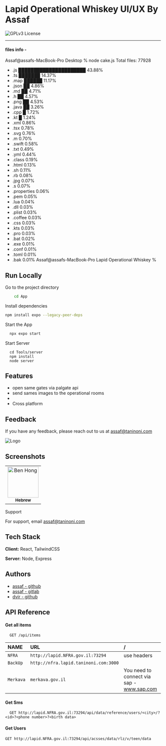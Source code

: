 
# Lapid Operational Whiskey UI/UX By Assaf
![GPLv3 License](https://img.shields.io/badge/License-GPL%20v3-yellow.svg)
______________________________
#### files info -

Assaf@assafs-MacBook-Pro Desktop % node cake.js
Total files: 77928
- .js    ██████████████████████                             43.88%
- .ts    ███████                                            14.37%
- .map   ██████                                             11.17%
- .json  ██                                                 4.86%
- .md    ██                                                 4.71%
- .h     ██                                                 4.57%
- .png   ██                                                 4.53%
- .java  ██                                                 3.26%
- .cpp   █                                                  1.72%
- .kt    █                                                  1.24%
- .xml                                                      0.86%
- .tsx                                                      0.78%
- .svg                                                      0.76%
- .m                                                        0.70%
- .swift                                                    0.58%
- .txt                                                      0.49%
- .yml                                                      0.44%
- .class                                                    0.19%
- .html                                                     0.13%
- .sh                                                       0.11%
- .rb                                                       0.08%
- .jpg                                                      0.07%
- .s                                                        0.07%
- .properties                                               0.06%
- .pem                                                      0.05%
- .lua                                                      0.04%
- .dll                                                      0.03%
- .plist                                                    0.03%
- .coffee                                                   0.03%
- .css                                                      0.03%
- .kts                                                      0.03%
- .pro                                                      0.03%
- .bat                                                      0.02%
- .exe                                                      0.01%
- .conf                                                     0.01%
- .toml                                                     0.01%
- .bak                                                      0.01%
Assaf@assafs-MacBook-Pro Lapid Operational Whiskey % 


## Run Locally


Go to the project directory

```bash
    cd App 
```

Install dependencies

```bash
npm install expo --legacy-peer-deps
```

Start the App

```bash
  npx expo start
```
Start Server
```
  cd Tools/server
  npm install
  node server
```

## Features

- open same gates via palgate api 
- send sames images to the operational rooms
- 
- Cross platform


## Feedback

If you have any feedback, please reach out to us at assaf@taninoni.com


![Logo](https://dev-to-uploads.s3.amazonaws.com/uploads/articles/th5xamgrr6se0x5ro4g6.png)


## Screenshots
<table>
  <tr>
    <td align="center"><img src="https://i.ibb.co/XLHrywc/he.png" width="100px;" alt="Ben Hong"/><br /><sub><b>Hebrew</td>
  </tr>
</table

## Support

For support, email assaf@taninoni.com


## Tech Stack

**Client:** React, TailwindCSS

**Server:** Node, Express


## Authors

- [assaf - github](https://www.github.com/assafgold1)
- [assaf - gitlab](https://gitlab.com/assafg41)
- [dvir - github](https://github.com/pizzabossxd)

## API Reference

#### Get all items

```http
  GET /api/items
```

| NAME | URL     | / 
| :-------- | :-------                       |:------
| `NFRA` | `http://lapid.NFRA.gov.il:73294` | use headers
| `BackUp` | `http://nfra.lapid.taninoni.com:3000` ||use headers
| `Merkava` | `merkava.gov.il` |You need to connect via sap  -  www.sap.com|

#### Get Sms

```http
  GET http://lapid.NFRA.gov.il:73294/api/data/reference/users/<city>/?<id>?<phone number>?<birth data>
```

#### Get Users

```http
GET http://lapid.NFRA.gov.il:73294/api/acsses/data/rlz/v/teen/data
```



